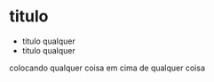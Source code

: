 # titulo 
* titulo qualquer 
* titulo qualquer 
<p> colocando qualquer coisa em cima de qualquer coisa<P>

